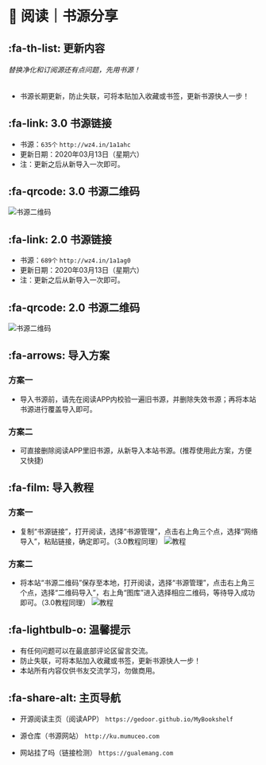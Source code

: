 # 📖 阅读｜书源分享

##  :fa-th-list: 更新内容

###### 替换净化和订阅源还有点问题，先用书源！
- 书源长期更新，防止失联，可将本贴加入收藏或书签，更新书源快人一步！

##  :fa-link: 3.0 书源链接

- 书源：`635个`
`http://wz4.in/1a1ahc`
- 更新日期：2020年03月13日（星期六）
- 注：更新之后从新导入一次即可。

##  :fa-qrcode: 3.0 书源二维码

![书源二维码](https://images.gitee.com/uploads/images/2020/0313/185719_601b4c6c_5572791.png "404888859.png")

##  :fa-link: 2.0 书源链接

- 书源：`689个`
`http://wz4.in/1a1ag0`
- 更新日期：2020年03月13日（星期六）
- 注：更新之后从新导入一次即可。

##  :fa-qrcode: 2.0 书源二维码

![书源二维码](https://images.gitee.com/uploads/images/2020/0313/191341_d01fa2d1_5572791.png "208375354.png")

##  :fa-arrows: 导入方案

### 方案一
- 导入书源前，请先在阅读APP内校验一遍旧书源，并删除失效书源；再将本站书源进行覆盖导入即可。

### 方案二
- 可直接删除阅读APP里旧书源，从新导入本站书源。(推荐使用此方案，方便又快捷)


##  :fa-film: 导入教程

### 方案一
- 复制“书源链接”，打开阅读，选择“书源管理”，点击右上角三个点，选择“网络导入”，粘贴链接，确定即可。（3.0教程同理）
![教程](https://images.gitee.com/uploads/images/2020/0116/043317_4866ecb8_5572791.png "网络导入.png")

### 方案二
- 将本站“书源二维码”保存至本地，打开阅读，选择“书源管理”，点击右上角三个点，选择“二维码导入”，右上角“图库”进入选择相应二维码，等待导入成功即可。（3.0教程同理）
![教程](https://images.gitee.com/uploads/images/2020/0116/045835_d9f8b4cd_5572791.png "二维码导入.png")

##  :fa-lightbulb-o: 温馨提示

- 有任何问题可以在最底部评论区留言交流。
- 防止失联，可将本贴加入收藏或书签，更新书源快人一步！
- 本站所有内容仅供书友交流学习，勿做商用。

##   :fa-share-alt: 主页导航

- 开源阅读主页（阅读APP）
`https://gedoor.github.io/MyBookshelf`

- 源仓库（书源网站）
`http://ku.mumuceo.com`

- 网站挂了吗（链接检测）
`https://gualemang.com`